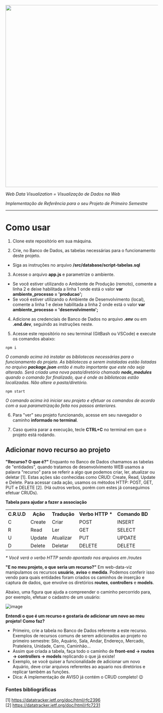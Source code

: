 <img src="https://user-images.githubusercontent.com/46379117/192358781-9ca879e4-e55e-4d0d-b876-f9a4a2ed9ae8.png" width="600px">

_Web Data Visualization = Visualização de Dados na Web_

_Implementação de Referência para o seu Projeto de Primeiro Semestre_

<hr>

# Como usar

1. Clone este repositório em sua máquina.


1. Crie, no Banco de Dados, as tabelas necessárias para o funcionamento deste projeto.
- Siga as instruções no arquivo **/src/database/script-tabelas.sql**


3. Acesse o arquivo **app.js** e parametrize o ambiente.
- Se você estiver utilizando o Ambiente de Produção (remoto), comente a linha 2 e deixe habilitada a linha 1 onde está o valor **var ambiente_processo = 'producao';**
- Se você estiver utilizando o Ambiente de Desenvolvimento (local), comente a linha 1 e deixe habilitada a linha 2 onde está o valor **var ambiente_processo = 'desenvolvimento';**

4. Adicione as credenciais de Banco de Dados no arquivo **.env** ou em **.end.dev**, seguindo as instruções neste.

5. Acesse este repositório no seu terminal (GitBash ou VSCode) e execute os comandos abaixo:

```
npm i
``` 
_O comando acima irá instalar as bibliotecas necessárias para o funcionamento do projeto. As bibliotecas a serem instaladas estão listadas no arquivo **package.json** então é muito importante que este não seja alterado. Será criada uma nova pasta/diretório chamado **node_modules** quando o comando for finalizado, que é onde as bibliotecas estão localizadas. Não altere a pasta/diretório._

```
npm start
``` 

_O comando acima irá iniciar seu projeto e efetuar os comandos de acordo com a sua parametrização feita nos passos anteriores._

6. Para "ver" seu projeto funcionando, acesse em seu navegador o caminho **informado no terminal**.

7. Caso queira parar a execução, tecle **CTRL+C** no terminal em que o projeto está rodando.

## Adicionar novo recurso ao projeto

**"Recurso? O que é?"** Enquanto no Banco de Dados chamamos as tabelas de "entidades", quando tratamos de desenvolvimento WEB usamos a palavra "recurso" para se referir a algo que podemos criar, ler, atualizar ou deletar [1]. Estas ações são conhecidas como CRUD: Create, Read, Update e Delete. Para acessar cada ação, usamos os métodos HTTP: POST, GET, PUT e DELETE [2]. (Há outros verbos, porém com estes já conseguimos efetuar CRUDs). 

**Tabela para ajudar a fazer a associação**

<table>
  <tr>
    <th>C.R.U.D</th>
    <th>Ação</th>
    <th>Tradução</th>
    <th>Verbo HTTP *</th>
    <th>Comando BD</th>
  </tr>
  <tr>
    <td>C</td>
    <td>Create</td>
    <td>Criar</td>
    <td>POST</td>
    <td>INSERT</td>
  </tr>
  <tr>
    <td>R</td>
    <td>Read</td>
    <td>Ler</td>
    <td>GET</td>
    <td>SELECT</td>
  </tr>
  <tr>
    <td>U</td>
    <td>Update</td>
    <td>Atualizar</td>
    <td>PUT</td>
    <td>UPDATE</td>
  </tr>
  <tr>
    <td>D</td>
    <td>Delete</td>
    <td>Deletar</td>
    <td>DELETE</td>
    <td>DELETE</td>
  </tr>
</table>

_* Você verá o verbo HTTP sendo apontado nos arquivos em /routes_

**"E no meu projeto, o que seria um recurso?"** Em web-data-viz manipulamos os recursos **usuário**, **aviso** e **medida**. Podemos conferir isso vendo para quais entidades foram criados os caminhos de inserção e captura de dados, que envolve os diretórios **routes**, **controllers** e **models**.

Abaixo, uma figura que ajuda a compreender o caminho percorrido para, por exemplo, efetuar o cadastro de um usuário:

![image](https://user-images.githubusercontent.com/46379117/201171649-e9d73663-b341-4035-83bd-885314c26ebb.png)

**Entendi o que é um recurso e gostaria de adicionar um novo ao meu projeto! Como faz?**  
- Primeiro, crie a tabela no Banco de Dados referente a este recurso. Exemplos de recursos comuns de serem adicionados ao projeto no primeiro semestre: Silo, Aquário, Sala, Andar, Endereço, Mercado, Prateleira, Unidade, Carro, Caminhão...  
- Assim que criada a tabela, faça todo o caminho de **front-end → routes → controllers → models** replicando o que já existe!  
- Exemplo, se você quiser a funcionalidade de adicionar um novo Aquário, deve criar arquivos referentes ao aquario nos diretórios e replicar também as funções.  
- Dica: A implementação de AVISO já contém o CRUD completo! :wink:
 
### Fontes bibliográficas

[1] https://datatracker.ietf.org/doc/html/rfc2396  
[2] https://datatracker.ietf.org/doc/html/rfc7231
